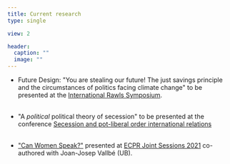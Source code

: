 ```yaml
---
title: Current research
type: single

view: 2

header:
  caption: ""
  image: ""
---
```


* Future Design: "You are stealing our future! The just savings principle and the circumstances of politics facing climate change" to be presented at the [International Rawls Symposium](https://philevents.org/event/show/88726).<br/><br/>

* "A *political* political theory of secession" to be presented at the conference [Secession and pot-liberal order international relations](https://standinggroups.ecpr.eu/ssc/wp-content/uploads/sites/56/2021/05/Call-for-Papers.pdf)<br/><br/>

* ["Can Women Speak?"](static/uploads/WomenSpeak_vSep2020.pdf) presented at [ECPR Joint Sessions 2021](https://ecpr.eu/JointSessions) co-authored with Joan-Josep Vallbé (UB).<br/><br/> 


